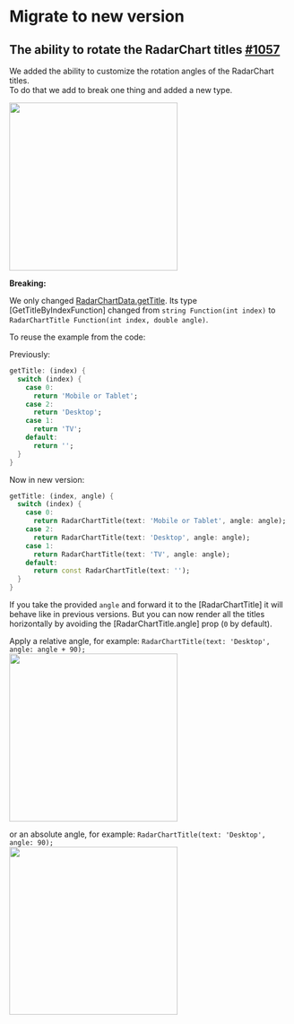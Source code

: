 # Migrate to new version

## The ability to rotate the RadarChart titles [#1057](https://github.com/imaNNeo/fl_chart/issues/1057)

We added the ability to customize the rotation angles of the RadarChart titles.  
To do that we add to break one thing and added a new type.

<img src="https://github.com/imaNNeo/fl_chart/raw/main/repo_files/documentations/migration_guides/0.55.0/attachments/radar_chart_sample_1.gif" width="300" >  

**Breaking:**

We only changed [RadarChartData.getTitle](https://github.com/imaNNeo/fl_chart/blob/main/repo_files/documentations/radar_chart.md#RadarChartData).
Its type [GetTitleByIndexFunction] changed from `string Function(int index)` to `RadarChartTitle Function(int index, double angle)`.

To reuse the example from the code:

Previously:
```dart
getTitle: (index) {
  switch (index) {
    case 0:
      return 'Mobile or Tablet';
    case 2:
      return 'Desktop';
    case 1:
      return 'TV';
    default:
      return '';
  }
}
```

Now in new version:

```dart
getTitle: (index, angle) {
  switch (index) {
    case 0:
      return RadarChartTitle(text: 'Mobile or Tablet', angle: angle);
    case 2:
      return RadarChartTitle(text: 'Desktop', angle: angle);
    case 1:
      return RadarChartTitle(text: 'TV', angle: angle);
    default:
      return const RadarChartTitle(text: '');
  }
}
```

If you take the provided `angle` and forward it to the [RadarChartTitle] it will behave like in previous versions.
But you can now render all the titles horizontally by avoiding the [RadarChartTitle.angle] prop (`0` by default).

Apply a relative angle, for example: `RadarChartTitle(text: 'Desktop', angle: angle + 90);`  
<img src="https://github.com/imaNNeo/fl_chart/raw/main/repo_files/documentations/migration_guides/0.55.0/attachments/radar_chart_sample_2.png" width="300" >

or an absolute angle, for example: `RadarChartTitle(text: 'Desktop', angle: 90);`  
<img src="https://github.com/imaNNeo/fl_chart/raw/main/repo_files/documentations/migration_guides/0.55.0/attachments/radar_chart_sample_3.png" width="300" >